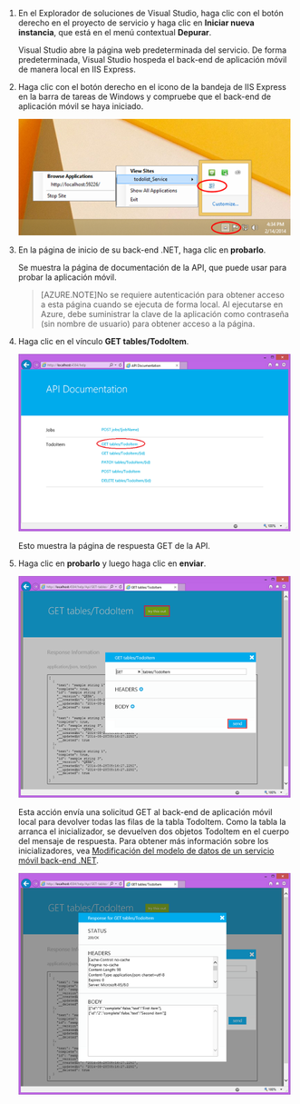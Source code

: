 
1. En el Explorador de soluciones de Visual Studio, haga clic con el botón derecho en el proyecto de servicio y haga clic en **Iniciar nueva instancia**, que está en el menú contextual **Depurar**.

    Visual Studio abre la página web predeterminada del servicio. De forma predeterminada, Visual Studio hospeda el back-end de aplicación móvil de manera local en IIS Express.

2. Haga clic con el botón derecho en el icono de la bandeja de IIS Express en la barra de tareas de Windows y compruebe que el back-end de aplicación móvil se haya iniciado.

	 ![comprobar el servicio móvil en la barra de tareas](./media/mobile-services-dotnet-backend-test-local-service-api-documentation/iis-express-tray.png)

3. En la página de inicio de su back-end .NET, haga clic en **probarlo**.

    Se muestra la página de documentación de la API, que puede usar para probar la aplicación móvil.

	>[AZURE.NOTE]No se requiere autenticación para obtener acceso a esta página cuando se ejecuta de forma local. Al ejecutarse en Azure, debe suministrar la clave de la aplicación como contraseña (sin nombre de usuario) para obtener acceso a la página.

4. Haga clic en el vínculo **GET tables/TodoItem**.

	![](./media/mobile-services-dotnet-backend-test-local-service-api-documentation/service-api-documentation-page.png)
   	
	Esto muestra la página de respuesta GET de la API.

5. Haga clic en **probarlo** y luego haga clic en **enviar**.
 
	![](./media/mobile-services-dotnet-backend-test-local-service-api-documentation/service-try-this-out-get-todoitems.png)

	Esta acción envía una solicitud GET al back-end de aplicación móvil local para devolver todas las filas de la tabla TodoItem. Como la tabla la arranca el inicializador, se devuelven dos objetos TodoItem en el cuerpo del mensaje de respuesta. Para obtener más información sobre los inicializadores, vea [Modificación del modelo de datos de un servicio móvil back-end .NET](../articles/mobile-services-dotnet-backend-how-to-use-code-first-migrations.md).

	![](./media/mobile-services-dotnet-backend-test-local-service-api-documentation/service-try-this-out-get-response.png)

<!---HONumber=Oct15_HO3-->
